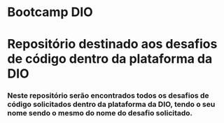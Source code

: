 # Bootcamp DIO
# Repositório destinado aos desafios de código dentro da plataforma da DIO

### Neste repositório serão encontrados todos os desafios de código solicitados dentro da plataforma da DIO, tendo o seu nome sendo o mesmo do nome do desafio solicitado.
